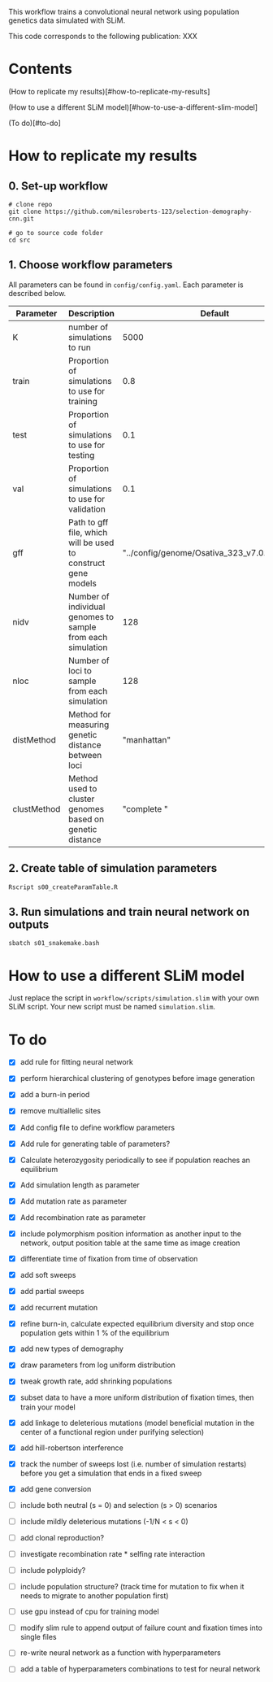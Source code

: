 

This workflow trains a convolutional neural network using population genetics data simulated with SLiM. 

This code corresponds to the following publication: XXX

# Contents

(How to replicate my results)[#how-to-replicate-my-results]

(How to use a different SLiM model)[#how-to-use-a-different-slim-model]

(To do)[#to-do]

# How to replicate my results

## 0. Set-up workflow

```
# clone repo
git clone https://github.com/milesroberts-123/selection-demography-cnn.git

# go to source code folder
cd src
```

## 1. Choose workflow parameters

All parameters can be found in `config/config.yaml`. Each parameter is described below.

| Parameter | Description | Default |
|-----------|-------------|---------|
| K | number of simulations to run | 5000 |
| train | Proportion of simulations to use for training | 0.8 |
| test | Proportion of simulations to use for testing | 0.1 |
| val | Proportion of simulations to use for validation | 0.1 |
| gff | Path to gff file, which will be used to construct gene models | "../config/genome/Osativa_323_v7.0.gene.gff3" |
| nidv | Number of individual genomes to sample from each simulation | 128 |
| nloc | Number of loci to sample from each simulation | 128 |
| distMethod | Method for measuring genetic distance between loci | "manhattan" |
| clustMethod | Method used to cluster genomes based on genetic distance | "complete " |

## 2. Create table of simulation parameters

`Rscript s00_createParamTable.R`

## 3. Run simulations and train neural network on outputs

`sbatch s01_snakemake.bash`

# How to use a different SLiM model

Just replace the script in `workflow/scripts/simulation.slim` with your own SLiM script. Your new script must be named `simulation.slim`.

# To do

- [x] add rule for fitting neural network

- [x] perform hierarchical clustering of genotypes before image generation

- [x] add a burn-in period

- [x] remove multiallelic sites

- [x] Add config file to define workflow parameters

- [x] Add rule for generating table of parameters?

- [x] Calculate heterozygosity periodically to see if population reaches an equilibrium

- [x] Add simulation length as parameter

- [x] Add mutation rate as parameter

- [x] Add recombination rate as parameter

- [x] include polymorphism position information as another input to the network, output position table at the same time as image creation

- [x] differentiate time of fixation from time of observation

- [x] add soft sweeps

- [x] add partial sweeps

- [x] add recurrent mutation

- [x] refine burn-in, calculate expected equilibrium diversity and stop once population gets within 1 % of the equilibrium

- [x] add new types of demography

- [x] draw parameters from log uniform distribution

- [x] tweak growth rate, add shrinking populations

- [x] subset data to have a more uniform distribution of fixation times, then train your model

- [x] add linkage to deleterious mutations (model beneficial mutation in the center of a functional region under purifying selection)

- [x] add hill-robertson interference

- [x] track the number of sweeps lost (i.e. number of simulation restarts) before you get a simulation that ends in a fixed sweep

- [x] add gene conversion

- [ ] include both neutral (s = 0) and selection (s > 0) scenarios

- [ ] include mildly deleterious mutations (-1/N < s < 0)

- [ ] add clonal reproduction?

- [ ] investigate recombination rate * selfing rate interaction

- [ ] include polyploidy?

- [ ] include population structure? (track time for mutation to fix when it needs to migrate to another population first)

- [ ] use gpu instead of cpu for training model

- [ ] modify slim rule to append output of failure count and fixation times into single files

- [ ] re-write neural network as a function with hyperparameters

- [ ] add a table of hyperparameters combinations to test for neural network


